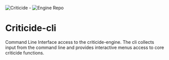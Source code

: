 ![Criticide](https://github.com/rayk/criticide) - ![Engine Repo](https://github.com/rayk/criticide-engine)

# Criticide-cli
Command Line Interface access to the criticide-engine. The cli collects input from the command line and provides interactive menus access to core criticide functions.
